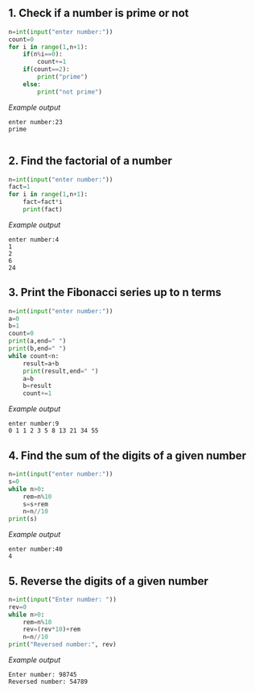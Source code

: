## 1. Check if a number is prime or not 

```python
n=int(input("enter number:"))
count=0
for i in range(1,n+1):
    if(n%i==0):
        count+=1
    if(count==2):
        print("prime")
    else:
        print("not prime")

```
*Example output*
```
enter number:23
prime


```

## 2. Find the factorial of a number

```python
n=int(input("enter number:"))
fact=1
for i in range(1,n+1):
    fact=fact*i
    print(fact)
```

*Example output*

```
enter number:4
1
2
6
24
```

## 3. Print the Fibonacci series up to n terms

```python
n=int(input("enter number:"))
a=0
b=1
count=0
print(a,end=" ")
print(b,end=" ")
while count<n:
    result=a+b
    print(result,end=" ")
    a=b
    b=result
    count+=1

```
*Example output*
```
enter number:9
0 1 1 2 3 5 8 13 21 34 55
```

## 4. Find the sum of the digits of a given number

```python
n=int(input("enter number:"))
s=0
while n>0:
    rem=n%10
    s=s+rem
    n=n//10
print(s)
```

*Example output*
```
enter number:40
4

```

## 5. Reverse the digits of a given number

```python
n=int(input("Enter number: "))
rev=0
while n>0:
    rem=n%10
    rev=(rev*10)+rem
    n=n//10
print("Reversed number:", rev)
```

*Example output*
```
Enter number: 98745
Reversed number: 54789
```
